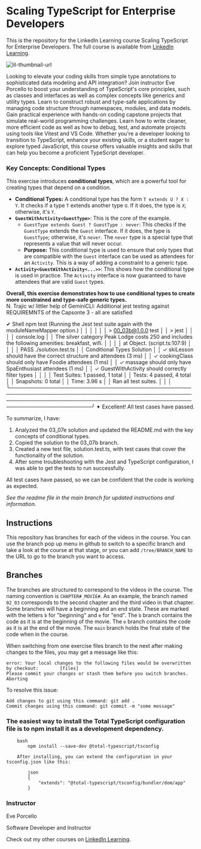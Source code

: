 # Scaling TypeScript for Enterprise Developers
This is the repository for the LinkedIn Learning course Scaling TypeScript for Enterprise Developers. The full course is available from [LinkedIn Learning][lil-course-url].

![lil-thumbnail-url]

Looking to elevate your coding skills from simple type annotations to sophisticated data modeling and API integration? Join instructor Eve Porcello to boost your understanding of TypeScript's core principles, such as classes and interfaces as well as complex concepts like generics and utility types. Learn to construct robust and type-safe applications by managing code structure through namespaces, modules, and data models. Gain practical experience with hands-on coding capstone projects that simulate real-world programming challenges. Learn how to write cleaner, more efficient code as well as how to debug, test, and automate projects using tools like Vitest and VS Code. Whether you're a developer looking to transition to TypeScript, enhance your existing skills, or a student eager to explore typed JavaScript, this course offers valuable insights and skills that can help you become a proficient TypeScript developer.

### Key Concepts: Conditional Types

This exercise introduces **conditional types**, which are a powerful tool for creating types that depend on a condition.

*   **Conditional Types:** A conditional type has the form `T extends U ? X : Y`. It checks if a type `T` extends another type `U`. If it does, the type is `X`; otherwise, it's `Y`.
*   **`GuestWithActivity<GuestType>`**: This is the core of the example.
    *   `GuestType extends Guest ? GuestType : never`: This checks if the `GuestType` extends the `Guest` interface. If it does, the type is `GuestType`; otherwise, it's `never`. The `never` type is a special type that represents a value that will never occur.
    *   **Purpose:** This conditional type is used to ensure that only types that are compatible with the `Guest` interface can be used as attendees for an `Activity`. This is a way of adding a constraint to a generic type.
*   **`Activity<GuestWithActivity<...>>`**: This shows how the conditional type is used in practice. The `Activity` interface is now guaranteed to have attendees that are valid `Guest` types.

**Overall, this exercise demonstrates how to use conditional types to create more constrained and type-safe generic types.**  
N. Trajic w/ littler help of GeminiCLI: Additional jest testing against REQUIREMNTS of the Capsonte 3 - all are satisfied

✔  Shell npm test (Running the Jest test suite again with the moduleNameMapper option.)                                                                                    │
 │                                                                                                                                                                            │
 │                                                                                                                                                                            │
 │    > 00_03b@1.0.0 test                                                                                                                                                     │
 │    > jest                                                                                                                                                                  │
 │                                                                                                                                                                            │
 │      console.log                                                                                                                                                           │
 │        The silver category Peak Lodge costs 250 and includes the following amenities: breakfast, wifi.                                                                     │
 │                                                                                                                                                                            │
 │          at Object.<anonymous> (script.ts:107:9)                                                                                                                           │
 │                                                                                                                                                                            │
 │    PASS ./solution.test.ts                                                                                                                                                 │
 │      Conditional Types Solution                                                                                                                                            │
 │        ✓ skiLesson should have the correct structure and attendees (3 ms)                                                                                                  │
 │        ✓ cookingClass should only have Foodie attendees (1 ms)                                                                                                             │
 │        ✓ massage should only have SpaEnthusiast attendees (1 ms)                                                                                                           │
 │        ✓ GuestWithActivity should correctly filter types                                                                                                                   │
 │                                                                                                                                                                            │
 │    Test Suites: 1 passed, 1 total                                                                                                                                          │
 │    Tests:       4 passed, 4 total                                                                                                                                          │
 │    Snapshots:   0 total                                                                                                                                                    │
 │    Time:        3.96 s                                                                                                                                                     │
 │    Ran all test suites.                                                                                                                                                    │
 │                                                                                                                                                                            │
 ╰────────────────────────────────────────────────────────────────────────────────────────────────────────────────────────────────────────────────────────────────────────────╯
✦ Excellent! All test cases have passed.

  To summarize, I have:


   1. Analyzed the 03_07e solution and updated the README.md with the key concepts of conditional types.
   2. Copied the solution to the 03_07b branch.
   3. Created a new test file, solution.test.ts, with test cases that cover the functionality of the solution.
   4. After some troubleshooting with the Jest and TypeScript configuration, I was able to get the tests to run successfully.


  All test cases have passed, so we can be confident that the code is working as expected.

_See the readme file in the main branch for updated instructions and information._
## Instructions
This repository has branches for each of the videos in the course. You can use the branch pop up menu in github to switch to a specific branch and take a look at the course at that stage, or you can add `/tree/BRANCH_NAME` to the URL to go to the branch you want to access.

## Branches
The branches are structured to correspond to the videos in the course. The naming convention is `CHAPTER#_MOVIE#`. As an example, the branch named `02_03` corresponds to the second chapter and the third video in that chapter. 
Some branches will have a beginning and an end state. These are marked with the letters `b` for "beginning" and `e` for "end". The `b` branch contains the code as it is at the beginning of the movie. The `e` branch contains the code as it is at the end of the movie. The `main` branch holds the final state of the code when in the course.

When switching from one exercise files branch to the next after making changes to the files, you may get a message like this:

    error: Your local changes to the following files would be overwritten by checkout:        [files]
    Please commit your changes or stash them before you switch branches.
    Aborting

To resolve this issue:
	
    Add changes to git using this command: git add .
	Commit changes using this command: git commit -m "some message"


### The easiest way to install the Total TypeScript configuration file is to npm install it as a development dependency.

        bash
            npm install --save-dev @total-typescript/tsconfig

        After installing, you can extend the configuration in your tsconfig.json like this:

            json
            {
                "extends": "@total-typescript/tsconfig/bundler/dom/app"
            }

### Instructor

Eve Porcello

Software Developer and Instructor
                            

Check out my other courses on [LinkedIn Learning](https://www.linkedin.com/learning/instructors/eve-porcello?u=104).

[0]: # (Replace these placeholder URLs with actual course URLs)

[lil-course-url]: https://www.linkedin.com/learning/scaling-typescript-for-enterprise-developers
[lil-thumbnail-url]: https://media.licdn.com/dms/image/D560DAQEeMPcfs0dGbw/learning-public-crop_675_1200/0/1722894799475?e=2147483647&v=beta&t=tqgy75zFHsjx6sVjBHTQRFtRBCkxiKUy1vm04UfqGqg

